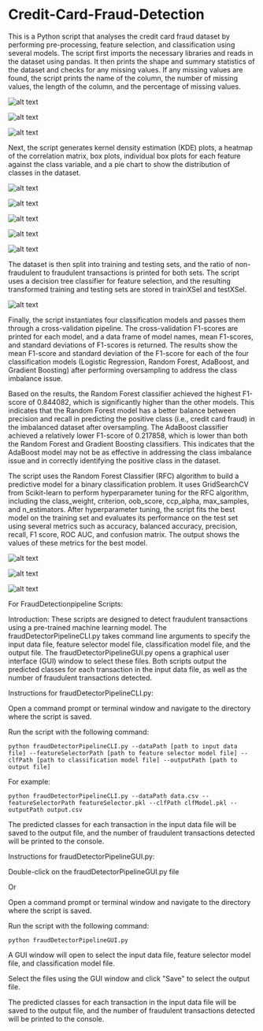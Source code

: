 # Credit-Card-Fraud-Detection
This is a Python script that analyses the credit card fraud dataset by performing pre-processing, feature selection, and classification using several models. The script first imports the necessary libraries and reads in the dataset using pandas. It then prints the shape and summary statistics of the dataset and checks for any missing values. If any missing values are found, the script prints the name of the column, the number of missing values, the length of the column, and the percentage of missing values.

![alt text](https://github.com/imyaash/Credit-Card-Fraud-Detection/blob/main/PlotsAndImages/1.%20dfShape.png)

![alt text](https://github.com/imyaash/Credit-Card-Fraud-Detection/blob/main/PlotsAndImages/2.%20dfDescribe.png)

![alt text](https://github.com/imyaash/Credit-Card-Fraud-Detection/blob/main/PlotsAndImages/3.%20dfInfo.png)

Next, the script generates kernel density estimation (KDE) plots, a heatmap of the correlation matrix, box plots, individual box plots for each feature against the class variable, and a pie chart to show the distribution of classes in the dataset.

![alt text](https://github.com/imyaash/Credit-Card-Fraud-Detection/blob/main/PlotsAndImages/4.%20KDEPlots.png)

![alt text](https://github.com/imyaash/Credit-Card-Fraud-Detection/blob/main/PlotsAndImages/5.%20CorrPlot.png)

![alt text](https://github.com/imyaash/Credit-Card-Fraud-Detection/blob/main/PlotsAndImages/6.%20Boxplots.png)

![alt text](https://github.com/imyaash/Credit-Card-Fraud-Detection/blob/main/PlotsAndImages/7.%20BoxplotsVsClass.png)

![alt text](https://github.com/imyaash/Credit-Card-Fraud-Detection/blob/main/PlotsAndImages/8.%20ClassPie.png)

The dataset is then split into training and testing sets, and the ratio of non-fraudulent to fraudulent transactions is printed for both sets. The script uses a decision tree classifier for feature selection, and the resulting transformed training and testing sets are stored in trainXSel and testXSel.

![alt text](https://github.com/imyaash/Credit-Card-Fraud-Detection/blob/main/PlotsAndImages/9.%20ClassRatio.png)

Finally, the script instantiates four classification models and passes them through a cross-validation pipeline. The cross-validation F1-scores are printed for each model, and a data frame of model names, mean F1-scores, and standard deviations of F1-scores is returned. The results show the mean F1-score and standard deviation of the F1-score for each of the four classification models (Logistic Regression, Random Forest, AdaBoost, and Gradient Boosting) after performing oversampling to address the class imbalance issue.

Based on the results, the Random Forest classifier achieved the highest F1-score of 0.844082, which is significantly higher than the other models. This indicates that the Random Forest model has a better balance between precision and recall in predicting the positive class (i.e., credit card fraud) in the imbalanced dataset after oversampling. The AdaBoost classifier achieved a relatively lower F1-score of 0.217858, which is lower than both the Random Forest and Gradient Boosting classifiers. This indicates that the AdaBoost model may not be as effective in addressing the class imbalance issue and in correctly identifying the positive class in the dataset.

The script uses the Random Forest Classifier (RFC) algorithm to build a predictive model for a binary classification problem. It uses GridSearchCV from Scikit-learn to perform hyperparameter tuning for the RFC algorithm, including the class_weight, criterion, oob_score, ccp_alpha, max_samples, and n_estimators. After hyperparameter tuning, the script fits the best model on the training set and evaluates its performance on the test set using several metrics such as accuracy, balanced accuracy, precision, recall, F1 score, ROC AUC, and confusion matrix. The output shows the values of these metrics for the best model.

![alt text](https://github.com/imyaash/Credit-Card-Fraud-Detection/blob/main/PlotsAndImages/10.%20ClassificationScores.png)

![alt text](https://github.com/imyaash/Credit-Card-Fraud-Detection/blob/main/PlotsAndImages/11.%20ConfusionMatrix.png)

![alt text](https://github.com/imyaash/Credit-Card-Fraud-Detection/blob/main/PlotsAndImages/12.%20ROCAUC.png)

For FraudDetectionpipeline Scripts:

Introduction:
These scripts are designed to detect fraudulent transactions using a pre-trained machine learning model. The fraudDetectorPipelineCLI.py takes command line arguments to specify the input data file, feature selector model file, classification model file, and the output file. The fraudDetectorPipelineGUI.py opens a graphical user interface (GUI) window to select these files. Both scripts output the predicted classes for each transaction in the input data file, as well as the number of fraudulent transactions detected.

Instructions for fraudDetectorPipelineCLI.py:

Open a command prompt or terminal window and navigate to the directory where the script is saved.

Run the script with the following command:

    python fraudDetectorPipelineCLI.py --dataPath [path to input data file] --featureSelectorPath [path to feature selector model file] --clfPath [path to classification model file] --outputPath [path to output file]

For example:

    python fraudDetectorPipelineCLI.py --dataPath data.csv --featureSelectorPath featureSelector.pkl --clfPath clfModel.pkl --outputPath output.csv

The predicted classes for each transaction in the input data file will be saved to the output file, and the number of fraudulent transactions detected will be printed to the console.

Instructions for fraudDetectorPipelineGUI.py:

Double-click on the fraudDetectorPipelineGUI.py file
    
Or
    
Open a command prompt or terminal window and navigate to the directory where the script is saved.

Run the script with the following command:

    python fraudDetectorPipelineGUI.py

A GUI window will open to select the input data file, feature selector model file, and classification model file.

Select the files using the GUI window and click "Save" to select the output file.

The predicted classes for each transaction in the input data file will be saved to the output file, and the number of fraudulent transactions detected will be printed to the console.
